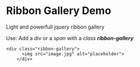   <h1>Ribbon Gallery Demo</h1>
  <p>Light and powerfull jquery ribbon gallery</p>
  <p>Use:
      Add a <i>div</i> or a <i>span</i> with a <i>class <b>ribbon-gallery</b></i>
  </p>
  <p>
    <pre><code>&lt;div&nbsp;class=&quot;ribbon-gallery&quot;&gt;
    &nbsp;&nbsp;&lt;img&nbsp;src=&quot;image.jpg&quot;&nbsp;alt=&quot;placeholder&quot;&gt;
    &lt;&#47;div&gt;</code></pre>
  </p>
